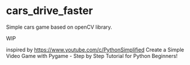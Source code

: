 # cars_drive_faster
Simple cars game based on openCV library.

  WIP



inspired by
https://www.youtube.com/c/PythonSimplified
Create a Simple Video Game with Pygame - Step by Step Tutorial for Python Beginners!